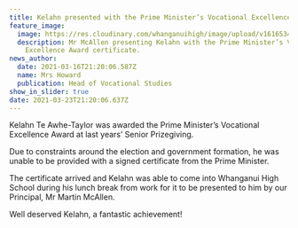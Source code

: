 ```yaml
---
title: Kelahn presented with the Prime Minister’s Vocational Excellence Award
feature_image:
  image: https://res.cloudinary.com/whanganuihigh/image/upload/v1616534444/News/Kelan_Martin._from_Diane_Watkins.jpg
  description: Mr McAllen presenting Kelahn with the Prime Minister’s Vocational
    Excellence Award certificate.
news_author:
  date: 2021-03-16T21:20:06.587Z
  name: Mrs Howard
  publication: Head of Vocational Studies
show_in_slider: true
date: 2021-03-23T21:20:06.637Z
---
```

Kelahn Te Awhe-Taylor was awarded the Prime Minister’s Vocational Excellence Award at last years’ Senior Prizegiving. 

Due to constraints around the election and government formation, he was unable to be provided with a signed certificate from the Prime Minister. 

The certificate arrived and Kelahn was able to come into Whanganui High School during his lunch break from work for it to be presented to him by our Principal, Mr Martin McAllen. 

Well deserved Kelahn, a fantastic achievement!

